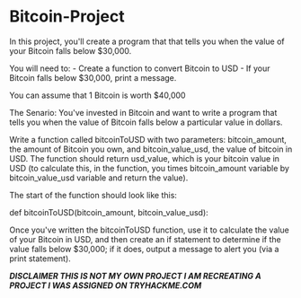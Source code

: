 # Bitcoin-Project
In this project, you'll create a program that that tells you when the value of your Bitcoin falls below $30,000.

You will need to:
    - Create a function to convert Bitcoin to USD
    - If your Bitcoin falls below $30,000, print a message.

You can assume that 1 Bitcoin is worth $40,000

The Senario:
You've invested in Bitcoin and want to write a program that tells you when the value of Bitcoin falls below a particular value in dollars.

Write a function called bitcoinToUSD with two parameters: bitcoin_amount, the amount of Bitcoin you own, and bitcoin_value_usd, the value of bitcoin in USD. The function should return usd_value, which is your bitcoin value in USD (to calculate this, in the function, you times bitcoin_amount variable by bitcoin_value_usd variable and return the value). 

The start of the function should look like this:

def bitcoinToUSD(bitcoin_amount, bitcoin_value_usd):

Once you've written the bitcoinToUSD function, use it to calculate the value of your Bitcoin in USD, and then create an if statement to determine if the value falls below $30,000; if it does, output a message to alert you (via a print statement).


***DISCLAIMER THIS IS NOT MY OWN PROJECT I AM RECREATING A PROJECT I WAS ASSIGNED ON TRYHACKME.COM***
